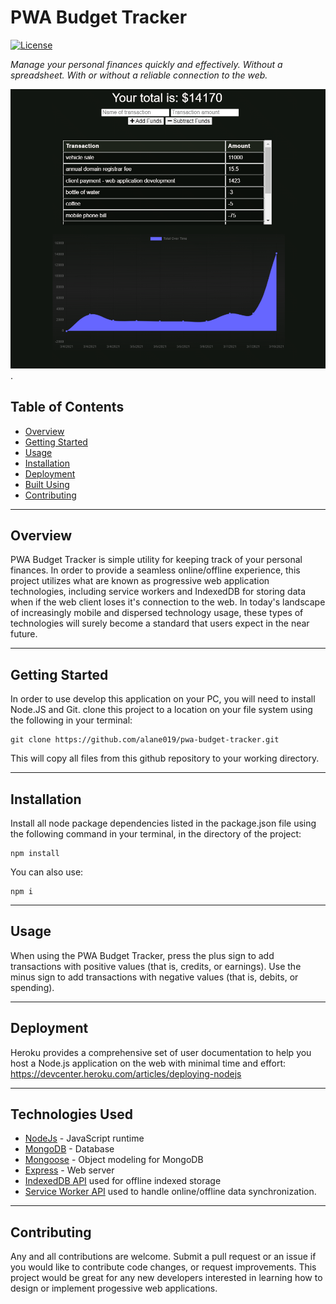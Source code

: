 
# PWA Budget Tracker

[![License](https://img.shields.io/badge/license-MIT-blue.svg)](/LICENSE)

</div>


<i> Manage your personal finances quickly and effectively. Without a spreadsheet. With or without a reliable connection to the web.
</i>

 ![Benjamin Bannekat](./assets/images/screen-main.JPG).

## Table of Contents

- [Overview](#overview)
- [Getting Started](#getting_started)
- [Usage](#usage)
- [Installation](#installation)
- [Deployment](#deployment)
- [Built Using](#tech_stack)
- [Contributing](../CONTRIBUTING.md)

---
##  Overview <a name = "overview"></a>

PWA Budget Tracker is simple utility for keeping track of your personal finances. In order to provide a seamless online/offline experience, this project utilizes what are known as progressive web application technologies, including service workers and IndexedDB for storing data when if the web client loses it's connection to the web. In today's landscape of increasingly mobile and dispersed technology usage, these types of technologies will surely become a standard that users expect in the near future.

----
##  Getting Started <a name = "getting_started"></a>


In order to use develop this application on your PC, you will need to install Node.JS and Git. clone this project to a location on your file system using the following in your terminal:

```
git clone https://github.com/alane019/pwa-budget-tracker.git
```
This will copy all files from this github repository to your working directory.

----
## Installation  <a name = "installation"></a>

 Install all node package dependencies listed in the package.json file using the following command in your terminal, in the directory of the project:

```
npm install
```
You can also use:

```
npm i
```


----

##  Usage <a name="usage"></a>

When using the PWA Budget Tracker, press the plus sign to add transactions with positive values (that is, credits, or earnings). Use the minus sign to add transactions with negative values (that is, debits, or spending).

----
##  Deployment <a name = "deployment"></a>

Heroku provides a comprehensive set of user documentation to help you host a Node.js application on the web with minimal time and effort: https://devcenter.heroku.com/articles/deploying-nodejs

----

##  Technologies Used  <a name = "tech_stack"></a>
- [NodeJs](https://nodejs.org/) -  JavaScript runtime
- [MongoDB](https://www.mongodb.com/) - Database
- [Mongoose](https://mongoosejs.com/) - Object modeling for MongoDB
- [Express](https://expressjs.com/) - Web server
- [IndexedDB API](https://developer.mozilla.org/en-US/docs/Web/API/IndexedDB_API) used for offline indexed storage
- [Service Worker API](https://developer.mozilla.org/en-US/docs/Web/API/Service_Worker_API) used to handle online/offline data synchronization.

----
##  Contributing <a name = "deployment"></a>

Any and all contributions are welcome. Submit a pull request or an issue if you would like to contribute code changes, or request improvements. This project would be great for any new developers interested in learning how to design or implement progessive web applications.



